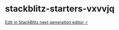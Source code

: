 # stackblitz-starters-vxvvjq

[Edit in StackBlitz next generation editor ⚡️](https://stackblitz.com/~/github.com/Mohdsohail7/stackblitz-starters-vxvvjq)